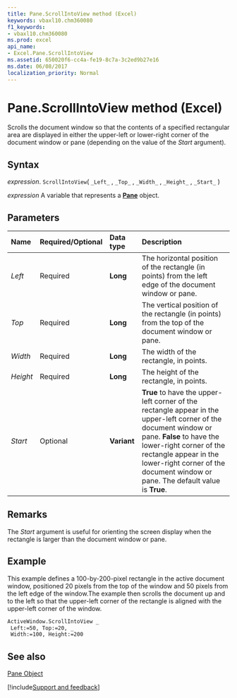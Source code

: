 ```yaml
---
title: Pane.ScrollIntoView method (Excel)
keywords: vbaxl10.chm360080
f1_keywords:
- vbaxl10.chm360080
ms.prod: excel
api_name:
- Excel.Pane.ScrollIntoView
ms.assetid: 650020f6-cc4a-fe19-8c7a-3c2ed9b27e16
ms.date: 06/08/2017
localization_priority: Normal
---
```



# Pane.ScrollIntoView method (Excel)

Scrolls the document window so that the contents of a specified rectangular area are displayed in either the upper-left or lower-right corner of the document window or pane (depending on the value of the  _Start_ argument).


## Syntax

_expression_. `ScrollIntoView`( `_Left_` , `_Top_` , `_Width_` , `_Height_` , `_Start_` )

_expression_ A variable that represents a **[Pane](Excel.Pane.md)** object.


## Parameters



|Name|Required/Optional|Data type|Description|
|:-----|:-----|:-----|:-----|
| _Left_|Required| **Long**|The horizontal position of the rectangle (in points) from the left edge of the document window or pane.|
| _Top_|Required| **Long**|The vertical position of the rectangle (in points) from the top of the document window or pane.|
| _Width_|Required| **Long**|The width of the rectangle, in points.|
| _Height_|Required| **Long**|The height of the rectangle, in points.|
| _Start_|Optional| **Variant**| **True** to have the upper-left corner of the rectangle appear in the upper-left corner of the document window or pane. **False** to have the lower-right corner of the rectangle appear in the lower-right corner of the document window or pane. The default value is **True**.|

## Remarks

The  _Start_ argument is useful for orienting the screen display when the rectangle is larger than the document window or pane.


## Example

This example defines a 100-by-200-pixel rectangle in the active document window, positioned 20 pixels from the top of the window and 50 pixels from the left edge of the window.The example then scrolls the document up and to the left so that the upper-left corner of the rectangle is aligned with the upper-left corner of the window.


```vb
ActiveWindow.ScrollIntoView _ 
 Left:=50, Top:=20, _ 
 Width:=100, Height:=200
```


## See also


[Pane Object](Excel.Pane.md)

[!include[Support and feedback](~/includes/feedback-boilerplate.md)]